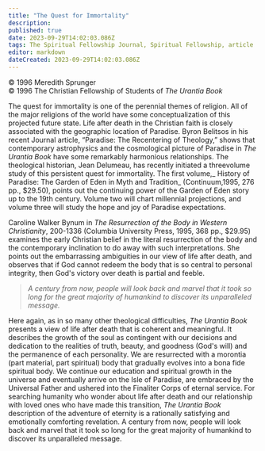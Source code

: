 ```yaml
---
title: "The Quest for Immortality"
description: 
published: true
date: 2023-09-29T14:02:03.086Z
tags: The Spiritual Fellowship Journal, Spiritual Fellowship, article
editor: markdown
dateCreated: 2023-09-29T14:02:03.086Z
---
```


<p class="v-card v-sheet theme--light gray lighten-3 px-2">© 1996 Meredith Sprunger<br>© 1996 The Christian Fellowship of Students of <i>The Urantia Book</i></p>

The quest for immortality is one of the perennial themes of religion. All of the major religions of the world have some conceptualization of this projected future state. Life after death in the Christian faith is closely associated with the geographic location of Paradise. Byron Belitsos in his recent Journal article, “Paradise: The Recentering of Theology,” shows that contemporary astrophysics and the cosmological picture of Paradise in _The Urantia Book_ have some remarkably harmonious relationships. The theological historian, Jean Delumeau, has recently initiated a threevolume study of this persistent quest for immortality. The first volume,_ History of Paradise: The Garden of Eden in Myth and Tradition_ (Continuum,1995, 276 pp., \$29.50), points out the continuing power of the Garden of Eden story up to the 19th century. Volume two will chart millennial projections, and volume three will study the hope and joy of Paradise expectations.

Caroline Walker Bynum in _The Resurrection of the Body in Western Christianity_, 200-1336 (Columbia University Press, 1995, 368 pp., \$29.95) examines the early Christian belief in the literal resurrection of the body and the contemporary inclination to do away with such interpretations. She points out the embarrassing ambiguities in our view of life after death, and observes that if God cannot redeem the body that is so central to personal integrity, then God's victory over death is partial and feeble.

> _A century from now, people will look back and marvel that it took so long for the great majority of humankind to discover its unparalleled message._

Here again, as in so many other theological difficulties, _The Urantia Book_ presents a view of life after death that is coherent and meaningful. It describes the growth of the soul as contingent with our decisions and dedication to the realities of truth, beauty, and goodness (God's will) and the permanence of each personality. We are resurrected with a morontia (part material, part spiritual) body that gradually evolves into a bona fide spiritual body. We continue our education and spiritual growth in the universe and eventually arrive on the Isle of Paradise, are embraced by the Universal Father and ushered into the Finaliter Corps of eternal service. For searching humanity who wonder about life after death and our relationship with loved ones who have made this transition, _The Urantia Book_ description of the adventure of eternity is a rationally satisfying and emotionally comforting revelation. A century from now, people will look back and marvel that it took so long for the great majority of humankind to discover its unparalleled message.
